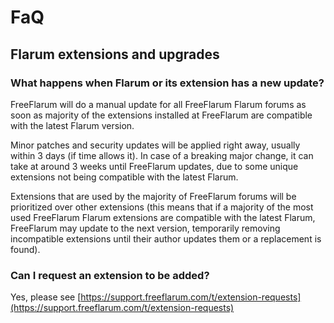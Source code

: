 # FaQ

## Flarum extensions and upgrades

### What happens when Flarum or its extension has a new update?

FreeFlarum will do a manual update for all FreeFlarum Flarum forums as soon as majority of the extensions installed at FreeFlarum
are compatible with the latest Flarum version.

Minor patches and security updates will be applied right away, usually within 3 days (if time allows it). In case of a breaking major change, it can take at around 3 weeks until FreeFlarum updates, due to some unique extensions not being compatible with the latest Flarum.

Extensions that are used by the majority of FreeFlarum forums will be prioritized over other extensions (this means that if a majority of the most used FreeFlarum Flarum extensions are compatible with the latest Flarum, FreeFlarum may update to the next version, temporarily removing incompatible extensions until their author updates them or a replacement is found).

### Can I request an extension to be added?

Yes, please see [https://support.freeflarum.com/t/extension-requests](https://support.freeflarum.com/t/extension-requests)
